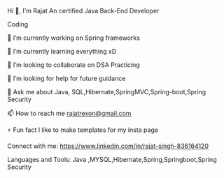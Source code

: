 
Hi 👋, I'm Rajat
An certified Java Back-End Developer

Coding

🔭 I’m currently working on Spring frameworks

🌱 I’m currently learning everything xD

👯 I’m looking to collaborate on  DSA Practicing

🤝 I’m looking for help for future guidance

💬 Ask me about  Java, SQL,Hibernate,SpringMVC,Spring-boot,Spring Security

📫 How to reach me rajatrexon@gmail.com

⚡ Fun fact I like to make templates for my insta page

Connect with me:
https://www.linkedin.com/in/rajat-singh-836164120

Languages and Tools:
Java ,MYSQL,Hibernate,Spring,Springboot,Spring Security

